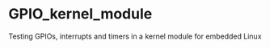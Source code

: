 GPIO_kernel_module
==================

Testing GPIOs, interrupts and timers in a kernel module for embedded Linux